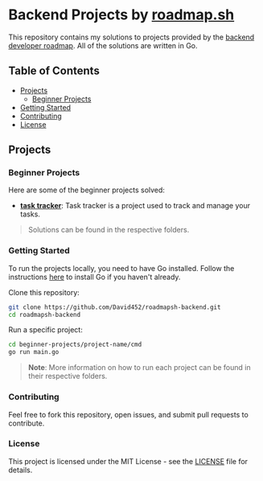 # Backend Projects by [roadmap.sh](https://roadmap.sh)

This repository contains my solutions to projects provided by the [backend developer roadmap](https://roadmap.sh/backend). All of the solutions are written in Go.

## Table of Contents
- [Projects](#projects)
  - [Beginner Projects](#beginner-projects)
- [Getting Started](#getting-started)
- [Contributing](#contributing)
- [License](#license)

## Projects

### Beginner Projects

Here are some of the beginner projects solved:

- **[task tracker](https://roadmap.sh/projects/task-tracker)**: Task tracker is a project used to track and manage your tasks.

> Solutions can be found in the respective folders.

### Getting Started

To run the projects locally, you need to have Go installed. Follow the instructions [here](https://golang.org/doc/install) to install Go if you haven't already.

Clone this repository:
```bash
git clone https://github.com/David452/roadmapsh-backend.git
cd roadmapsh-backend

```

Run a specific project:
```bash
cd beginner-projects/project-name/cmd
go run main.go
```
> **Note**: More information on how to run each project can be found in their respective folders.


### Contributing
Feel free to fork this repository, open issues, and submit pull requests to contribute.

### License

This project is licensed under the MIT License - see the [LICENSE](LICENSE) file for details.
